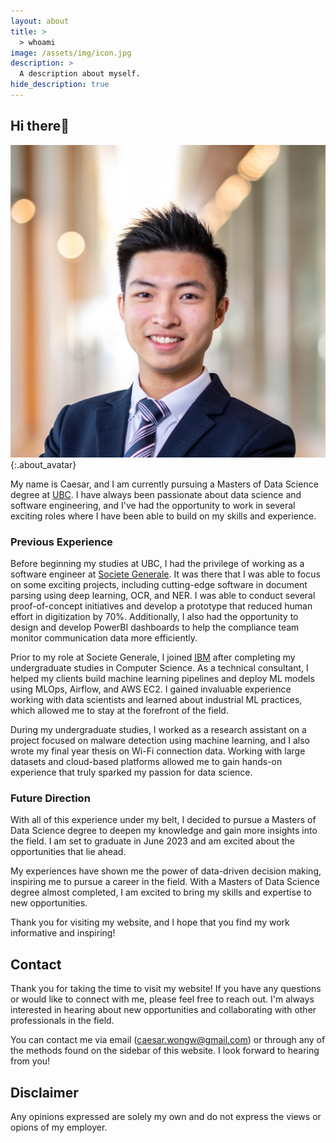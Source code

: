 ```yaml
---
layout: about
title: >
  > whoami
image: /assets/img/icon.jpg
description: >
  A description about myself.
hide_description: true
---
```


## Hi there👋

![icon_2](/assets/img/icon_2.jpg)
{:.about_avatar}

My name is Caesar, and I am currently pursuing a Masters of Data Science degree at [UBC](https://ubc.ca).
I have always been passionate about data science and software engineering, and
I've had the opportunity to work in several exciting roles where I have been able to build on my skills and experience.

### Previous Experience

Before beginning my studies at UBC, I had the privilege of working as a software engineer at [Societe Generale](https://www.societegenerale.com/en). It was there that I was able to focus on some exciting projects, including cutting-edge software in document parsing using deep learning, OCR, and NER. I was able to conduct several proof-of-concept initiatives and develop a prototype that reduced human effort in digitization by 70%. Additionally, I also had the opportunity to design and develop PowerBI dashboards to help the compliance team monitor communication data more efficiently.

Prior to my role at Societe Generale, I joined [IBM](https://www.ibm.com/us-en/) after completing my undergraduate studies in Computer Science. As a technical consultant, I helped my clients build machine learning pipelines and deploy ML models using MLOps, Airflow, and AWS EC2. I gained invaluable experience working with data scientists and learned about industrial ML practices, which allowed me to stay at the forefront of the field.

During my undergraduate studies, I worked as a research assistant on a project focused on malware detection using machine learning, and I also wrote my final year thesis on Wi-Fi connection data. Working with large datasets and cloud-based platforms allowed me to gain hands-on experience that truly sparked my passion for data science.

### Future Direction

With all of this experience under my belt, I decided to pursue a Masters of Data Science degree to deepen my knowledge and gain more insights into the field. I am set to graduate in June 2023 and am excited about the opportunities that lie ahead.

My experiences have shown me the power of data-driven decision making, inspiring me to pursue a career in the field.
With a Masters of Data Science degree almost completed, I am excited to bring my skills and expertise to new opportunities.

Thank you for visiting my website, and I hope that you find my work informative and inspiring!

## Contact

Thank you for taking the time to visit my website! If you have any questions or would like to connect with me, please feel free to reach out. I'm always interested in hearing about new opportunities and collaborating with other professionals in the field.

You can contact me via email ([caesar.wongw@gmail.com](caesar.wongw@gmail.com))
or through any of the methods found on the sidebar of this website.
I look forward to hearing from you!

## Disclaimer

Any opinions expressed are solely my own and do not express the views or opions of my employer.

<!--author-->
